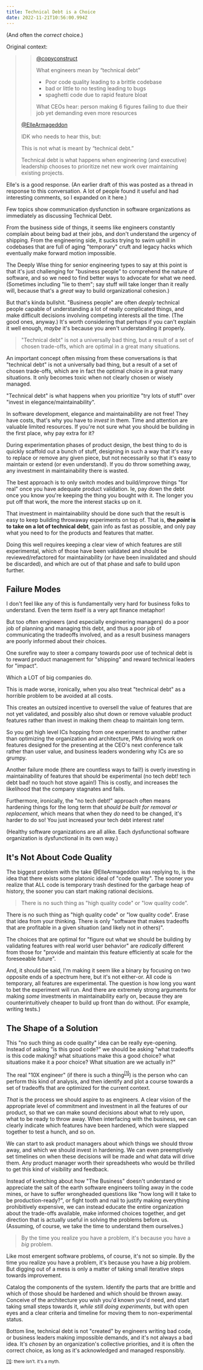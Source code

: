 ```yaml
---
title: Technical Debt is a Choice
date: 2022-11-21T10:56:00.994Z
---
```


(And often the _correct_ choice.)

Original context:

> > [@copyconstruct](https://twitter.com/copyconstruct/status/1592527230978387968)
> >
> > What engineers mean by “technical debt”
> >
> > - Poor code quality leading to a brittle codebase
> > - bad or little to no testing leading to bugs
> > - spaghetti code due to rapid feature bloat
> >
> > What CEOs hear: person making 6 figures failing to due their
> > job yet demanding even more resources
>
> [@ElleArmageddon](https://twitter.com/ElleArmageddon/status/1592885383477723137)
>
> IDK who needs to hear this, but:
>
> This is not what is meant by “technical debt.”
>
> Technical debt is what happens when engineering (and executive)
> leadership chooses to prioritize net new work over maintaining
> existing projects.

Elle's is a good response. (An earlier draft of this was posted
as a thread in response to this conversation. A lot of people
found it useful and had interesting comments, so I expanded on it
here.)

Few topics show communication dysfunction in software
organizations as immediately as discussing Technical Debt.

From the business side of things, it seems like engineers
constantly complain about being bad at their jobs, and don't
understand the urgency of shipping. From the engineering side,
it sucks trying to swim uphill in codebases that are full of
aging "temporary" cruft and legacy hacks which eventually make
forward motion impossible.

The Deeply Wise thing for senior engineering types to say at this
point is that it's just challenging for "business people" to
comprehend the nature of software, and so we need to find better
ways to advocate for what we need. (Sometimes including "lie to
them"; say stuff will take longer than it really will, because
that's a _great_ way to build organizational cohesion.)

But that's kinda bullshit. "Business people" are often _deeply_
technical people capable of understanding a lot of really
complicated things, and make difficult decisions involving
competing interests all the time. (The good ones, anyway.) It's
worth considering that perhaps if you can't explain it well
enough, _maybe_ it's because you aren't understanding it
properly.

<blockquote class="pullquote left"><p>"Technical debt" is not a
universally bad thing, but a result of a set of chosen
trade-offs, which are optimal in a great many
situations.</p></blockquote>

An important concept often missing from these conversations is
that "technical debt" is not a universally bad thing, but a
result of a set of chosen trade-offs, which are in fact the
optimal choice in a great many situations. It only becomes toxic
when not clearly chosen or wisely managed.

"Technical debt" is what happens when you prioritize "try lots of
stuff" over "invest in elegance/maintainability".

In software development, elegance and maintainability are not
free! They have costs, that's why you have to _invest_ in them.
Time and attention are valuable limited resources. If you're not
sure what you should be building in the first place, why pay
extra for it?

During experimentation phases of product design, the best thing
to do is quickly scaffold out a bunch of stuff, designing in such
a way that it's easy to replace or remove any given piece, but
not necessarily so that it's easy to maintain or extend (or even
understand). If you do throw something away, any investment in
maintainability there is wasted.

The best approach is to only switch modes and build/improve
things "for real" once you have adequate product validation. Ie,
pay down the debt once you know you're keeping the thing you
bought with it. The longer you put off that work, the more the
interest stacks up on it.

That investment in maintainability should be done such that the
result is easy to keep building throwaway experiments on top of.
That is, **the _point_ is to take on a lot of technical debt**,
gain info as fast as possible, and only pay what you need to for
the products and features that matter.

Doing this well requires keeping a clear view of which features
are still experimental, which of those have been validated and
should be reviewed/refactored for maintainability (or have been
invalidated and should be discarded), and which are out of that
phase and safe to build upon further.

## Failure Modes

I don't feel like any of this is fundamentally very hard for
business folks to understand. Even the term itself is a very apt
finance metaphor!

But too often engineers (and especially engineering managers) do
a poor job of planning and managing this debt, and thus a poor
job of communicating the tradeoffs involved, and as a result
business managers are poorly informed about their choices.

One surefire way to steer a company towards poor use of technical
debt is to reward product management for "shipping" and reward
technical leaders for "impact".

Which a LOT of big companies do.

This is made worse, ironically, when you also treat "technical
debt" as a horrible problem to be avoided at all costs.

This creates an outsized incentive to oversell the value of
features that are not yet validated, and possibly also shut down
or remove valuable product features rather than invest in making
them cheap to maintain long term.

So you get high level ICs hopping from one experiment to another
rather than optimizing the organization and architecture, PMs
driving work on features designed for the presenting at the CEO's
next conference talk rather than user value, and business leaders
wondering why ICs are so grumpy.

Another failure mode (there are countless ways to fail!) is
overly investing in maintainability of features that should be
experimental (no tech debt! tech debt bad! no touch hot stove
again!) This is costly, and increases the likelihood that the
company stagnates and fails.

Furthermore, ironically, the "no tech debt!" approach often means
hardening things for the long term that _should be built for
removal or replacement_, which means that when they _do_ need to
be changed, it's harder to do so! You just increased your tech
debt interest rate!

(Healthy software organizations are all alike. Each dysfunctional
software organization is dysfunctional in its own way.)

## It's Not About Code Quality

The biggest problem with the take @ElleArmageddon was replying
to, is the idea that there exists some platonic ideal of "code
quality". The sooner you realize that ALL code is temporary trash
destined for the garbage heap of history, the sooner you can
start making rational decisions.

<blockquote class="pullquote right"><p>There is no such thing as
"high quality code" or "low quality code".</p></blockquote>

There is no such thing as "high quality code" or "low quality
code". Erase that idea from your thinking. There is only
"software that makes tradeoffs that are profitable in a given
situation (and likely not in others)".

The choices that are optimal for "figure out what we should be
building by validating features with real world user behavior"
are _radically_ different from those for "provide and maintain
this feature efficiently at scale for the foreseeable future".

And, it should be said, I'm making it seem like a binary by
focusing on two opposite ends of a spectrum here, but it's not
either-or. All code is temporary, all features are experimental.
The question is how long you want to bet the experiment will run.
And there are extremely strong arguments for making _some_
investments in maintainability early on, because they are
counterintuitively cheaper to build up front than do without.
(For example, writing tests.)

## The Shape of a Solution

This "no such thing as code quality" idea can be really
eye-opening. Instead of asking "is this good code?" we should be
asking "what tradeoffs is this code making? what situations make
this a good choice? what situations make it a poor choice? What
situation are we actually in?"

The real "10X engineer" (if there is such a thing<sup><a
href="#techdebt-fn-1" id="techdebt-return-1">[1]<a></sup>) is
the person who can perform this kind of analysis, and then
identify and plot a course towards a set of tradeoffs that are
optimized for the current context.

_That_ is the process we should aspire to as engineers. A clear
vision of the appropriate level of commitment and investment in
all the features of our product, so that we can make sound
decisions about what to rely upon, what to be ready to throw
away. When interfacing with the business, we can clearly
indicate which features have been hardened, which were slapped
together to test a hunch, and so on.

We can start to ask product managers about which things we should
throw away, and which we should invest in hardening. We can even
preemptively set timelines on when these decisions will be made
and what data will drive them. Any product manager worth their
spreadsheets who would be thrilled to get this kind of visibility
and feedback.

Instead of kvetching about how "The Business" doesn't understand
or appreciate the salt of the earth software engineers toiling
away in the code mines, or have to suffer wrongheaded questions
like "how long will it take to be production-ready?", or fight
tooth and nail to justify making everything prohibitively
expensive, we can instead educate the entire organization about
the trade-offs available, make informed choices together, and get
direction that is actually useful in solving the problems before
us. (Assuming, of course, we take the time to understand them
ourselves.)

<blockquote class="pullquote left"><p>By the time you realize you
have a problem, it&#39;s because you have a <em>big</em>
problem.</p></blockquote>

Like most emergent software problems, of course, it's not so
simple. By the time you realize you have a problem, it's because
you have a _big_ problem. But digging out of a mess is only a
matter of taking small iterative steps towards improvement.

Catalog the components of the system. Identify the parts that are
brittle and which of those should be hardened and which should be
thrown away. Conceive of the architecture you wish you'd known
you'd need, and start taking small steps towards it, _while still
doing experiments_, but with open eyes and a clear criteria and
timeline for moving them to non-experimental status.

Bottom line, technical debt is not "created" by engineers writing
bad code, or business leaders making impossible demands, and it's
not always a bad idea. It's _chosen_ by an organization's
collective priorities, and it is often the correct choice, as
long as it's acknowledged and managed responsibly.

<small><a href="#techdebt-return-1" id="techdebt-fn-1"
name="techdebt-fn-1">[1]</a>: there isn't. it's a myth.</small>
